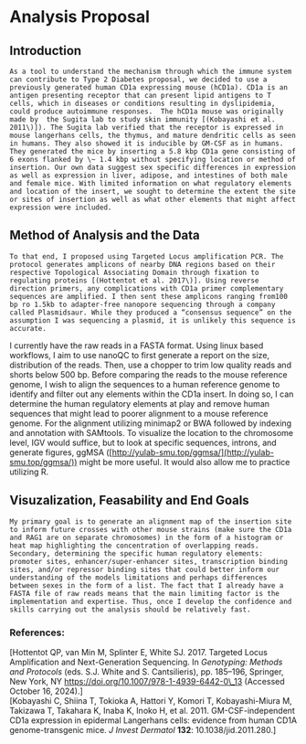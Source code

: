 # Analysis Proposal
## Introduction
	As a tool to understand the mechanism through which the immune system can contribute to Type 2 Diabetes proposal, we decided to use a previously generated human CD1a expressing mouse (hCD1a). CD1a is an antigen presenting receptor that can present lipid antigens to T cells, which in diseases or conditions resulting in dyslipidemia, could produce autoimmune responses.  The hCD1a mouse was originally made by  the Sugita lab to study skin immunity [(Kobayashi et al. 2011\)]). The Sugita lab verified that the receptor is expressed in mouse langerhans cells, the thymus, and mature dendritic cells as seen in humans. They also showed it is inducible by GM-CSF as in humans. They generated the mice by inserting a 5.8 kbp CD1a gene consisting of 6 exons flanked by \~ 1.4 kbp without specifying location or method of insertion. Our own data suggest sex specific differences in expression as well as expression in liver, adipose, and intestines of both male and female mice. With limited information on what regulatory elements and location of the insert, we sought to determine the extent the site or sites of insertion as well as what other elements that might affect expression were included.  
## Method of Analysis and the Data
	To that end, I proposed using Targeted Locus amplification PCR. The protocol generates amplicons of nearby DNA regions based on their respective Topological Associating Domain through fixation to regulating proteins [(Hottentot et al. 2017\)]. Using reverse direction primers, any complications with CD1a primer complementary sequences are amplified. I then sent these amplicons ranging from100 bp ro 1.5kb to adapter-free nanopore sequencing through a company called Plasmidsaur. While they produced a “consensus sequence” on the assumption I was sequencing a plasmid, it is unlikely this sequence is accurate.  
I currently have the raw reads in a FASTA format. Using linux based workflows, I aim to use nanoQC to first generate a report on the size, distribution of the reads. Then, use a chopper to trim low quality reads and shorts below 500 bp. Before comparing the reads to the mouse reference genome, I wish to align the sequences to a human reference genome to identify and filter out any elements within the CD1a insert. In doing so, I can determine the human regulatory elements at play and remove human sequences that might lead to poorer alignment to a mouse reference genome. For the alignment utilizing minimap2 or BWA followed by indexing and annotation with SAMtools. To visualize the location to the chromosome level, IGV would suffice, but to look at specific sequences, introns, and generate figures, ggMSA ([http://yulab-smu.top/ggmsa/](http://yulab-smu.top/ggmsa/)) might be more useful. It would also allow me to practice utilizing R.  
## Visuzalization, Feasability and End Goals
	My primary goal is to generate an alignment map of the insertion site to inform future crosses with other mouse strains (make sure the CD1a and RAG1 are on separate chromosomes) in the form of a histogram or heat map highlighting the concentration of overlapping reads. Secondary, determining the specific human regulatory elements: promoter sites, enhancer/super-enhancer sites, transcription binding sites, and/or repressor binding sites that could better inform our understanding of the models limitations and perhaps differences between sexes in the form of a list. The fact that I already have a FASTA file of raw reads means that the main limiting factor is the implementation and expertise. Thus, once I develop the confidence and skills carrying out the analysis should be relatively fast.
### References:
[Hottentot QP, van Min M, Splinter E, White SJ. 2017\. Targeted Locus Amplification and Next-Generation Sequencing. In *Genotyping: Methods and Protocols* (eds. S.J. White and S. Cantsilieris), pp. 185–196, Springer, New York, NY https://doi.org/10.1007/978-1-4939-6442-0\_13 (Accessed October 16, 2024).]  
[Kobayashi C, Shiina T, Tokioka A, Hattori Y, Komori T, Kobayashi-Miura M, Takizawa T, Takahara K, Inaba K, Inoko H, et al. 2011\. GM-CSF-independent CD1a expression in epidermal Langerhans cells: evidence from human CD1A genome-transgenic mice. *J Invest Dermatol* **132**: 10.1038/jid.2011.280.]

